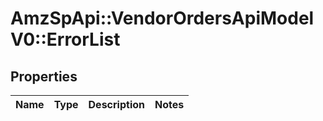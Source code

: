 # AmzSpApi::VendorOrdersApiModelV0::ErrorList

## Properties
Name | Type | Description | Notes
------------ | ------------- | ------------- | -------------

